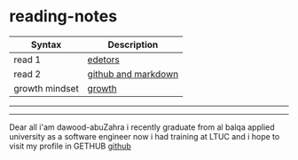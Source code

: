 # reading-notes




| Syntax        | Description |
| -----------   | ----------- |
| read 1        | [edetors](class.md)       |
| read 2        | [github and markdown](class1.md)        |
| growth mindset|     [growth](bb.md)               |




******




*******





Dear all i'am dawood-abuZahra i recently graduate from al balqa applied university as a software engineer now i had training at LTUC and i hope to visit  my profile in GETHUB [github](https://github.com/abuzahra98)